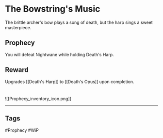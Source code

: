# The Bowstring's Music
The brittle archer's bow plays a song of death, but the harp sings a sweet masterpiece.
## Prophecy
You will defeat Nightwane while holding Death's Harp.
## Reward
Upgrades [[Death's Harp]] to [[Death's Opus]] upon completion. 

#
![[Prophecy_inventory_icon.png]]

---
## Tags
#Prophecy
#WiP 